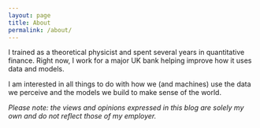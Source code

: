 ```yaml
---
layout: page
title: About
permalink: /about/
---
```


I trained as a theoretical physicist and spent several years in quantitative finance. Right now, I work for a major UK bank helping improve how it uses data and models.

I am interested in all things to do with how we (and machines) use the data we perceive and the models we build to make sense of the world.

*Please note: the views and opinions expressed in this blog are solely my own and do not reflect those of my employer.*
